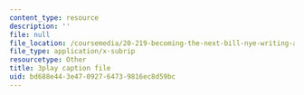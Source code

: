 ```yaml
---
content_type: resource
description: ''
file: null
file_location: /coursemedia/20-219-becoming-the-next-bill-nye-writing-and-hosting-the-educational-show-january-iap-2015/bd688e443e47092764739816ec8d59bc_VHyCh1mDneE.srt
file_type: application/x-subrip
resourcetype: Other
title: 3play caption file
uid: bd688e44-3e47-0927-6473-9816ec8d59bc
---
```

